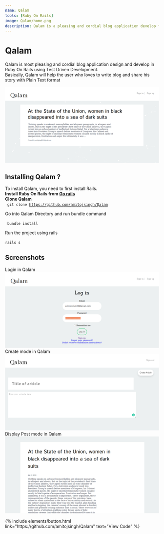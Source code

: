 ```yaml
---
name: Qalam
tools: [Ruby On Rails]
image: Qalam/home.png
description: Qalam is a pleasing and cordial blog application develop for the user to share their stories. 
---
```

# Qalam

Qalam is most pleasing and cordial blog application design and develop in Ruby On Rails using Test Driven Development.  
Basically, Qalam will help the user who loves to write blog and share his story with Plain Text format

![Qalam](../assets/images/Qalam/home.png)

## Installing Qalam ?
To install Qalam, you need to first install Rails.  
<b> Install Ruby On Rails from <a href = "https://gorails.com/setup/">Go rails</a></b>  
<b> Clone Qalam </b>  
<code> git clone https://github.com/amitojsingh/Qalam </code>
<p>Go into Qalam Directory and run bundle command</p>
<code> bundle install</code>
<p> Run the project using rails</p>
<code>rails s</code>

## Screenshots
Login in Qalam
![Qalam](../assets/images/Qalam/1.png)
Create mode in Qalam
![Qalam](../assets/images/Qalam/4.png)
Display Post mode in Qalam
![Qalam](../assets/images/Qalam/3.png)

<p class="text-center">
{% include elements/button.html link="https://github.com/amitojsingh/Qalam" text="View Code" %}
</p>